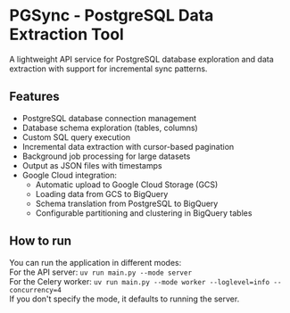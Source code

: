 # PGSync - PostgreSQL Data Extraction Tool

A lightweight API service for PostgreSQL database exploration and data extraction with support for incremental sync patterns.

## Features

- PostgreSQL database connection management
- Database schema exploration (tables, columns)
- Custom SQL query execution
- Incremental data extraction with cursor-based pagination
- Background job processing for large datasets
- Output as JSON files with timestamps
- Google Cloud integration:
  - Automatic upload to Google Cloud Storage (GCS)
  - Loading data from GCS to BigQuery
  - Schema translation from PostgreSQL to BigQuery
  - Configurable partitioning and clustering in BigQuery tables

## How to run
You can run the application in different modes:\
For the API server: `uv run main.py --mode server`\
For the Celery worker: `uv run main.py --mode worker --loglevel=info --concurrency=4`\
If you don't specify the mode, it defaults to running the server.
